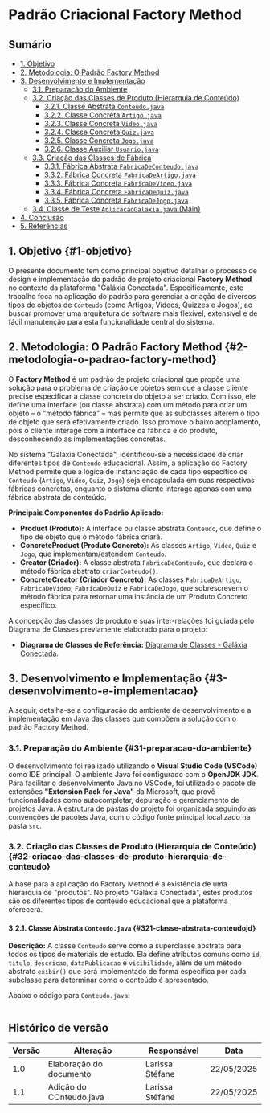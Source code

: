 # Padrão Criacional Factory Method 

## Sumário

* [1. Objetivo](#1-objetivo)
* [2. Metodologia: O Padrão Factory Method](#2-metodologia-o-padrao-factory-method)
* [3. Desenvolvimento e Implementação](#3-desenvolvimento-e-implementacao)
    * [3.1. Preparação do Ambiente](#31-preparacao-do-ambiente)
    * [3.2. Criação das Classes de Produto (Hierarquia de Conteúdo)](#32-criacao-das-classes-de-produto-hierarquia-de-conteudo)
        * [3.2.1. Classe Abstrata `Conteudo.java`](#321-classe-abstrata-conteudojd)
        * [3.2.2. Classe Concreta `Artigo.java`](#322-classe-concreta-artigojd)
        * [3.2.3. Classe Concreta `Video.java`](#323-classe-concreta-videojd)
        * [3.2.4. Classe Concreta `Quiz.java`](#324-classe-concreta-quizjd)
        * [3.2.5. Classe Concreta `Jogo.java`](#325-classe-concreta-jogojd)
        * [3.2.6. Classe Auxiliar `Usuario.java`](#326-classe-auxiliar-usuariojd)
    * [3.3. Criação das Classes de Fábrica](#33-criacao-das-classes-de-fabrica)
        * [3.3.1. Fábrica Abstrata `FabricaDeConteudo.java`](#331-fabrica-abstrata-fabricadeconteudojd)
        * [3.3.2. Fábrica Concreta `FabricaDeArtigo.java`](#332-fabrica-concreta-fabricadeartigojd)
        * [3.3.3. Fábrica Concreta `FabricaDeVideo.java`](#333-fabrica-concreta-fabricadevideojd)
        * [3.3.4. Fábrica Concreta `FabricaDeQuiz.java`](#334-fabrica-concreta-fabricadequizjd)
        * [3.3.5. Fábrica Concreta `FabricaDeJogo.java`](#335-fabrica-concreta-fabricadejogojd)
    * [3.4. Classe de Teste `AplicacaoGalaxia.java` (Main)](#34-classe-de-teste-aplicacaogalaxiad-main)
* [4. Conclusão](#4-conclusao)
* [5. Referências](#5-referencias)


## 1. Objetivo {#1-objetivo}

O presente documento tem como principal objetivo detalhar o processo de design e implementação do padrão de projeto criacional **Factory Method** no contexto da plataforma "Galáxia Conectada". Especificamente, este trabalho foca na aplicação do padrão para gerenciar a criação de diversos tipos de objetos de `Conteudo` (como Artigos, Vídeos, Quizzes e Jogos), ao buscar promover uma arquitetura de software mais flexível, extensível e de fácil manutenção para esta funcionalidade central do sistema.


## 2. Metodologia: O Padrão Factory Method {#2-metodologia-o-padrao-factory-method}

O **Factory Method** é um padrão de projeto criacional que propõe uma solução para o problema de criação de objetos sem que a classe cliente precise especificar a classe concreta do objeto a ser criado. Com isso, ele define uma interface (ou classe abstrata) com um método para criar um objeto – o "método fábrica" – mas permite que as subclasses alterem o tipo de objeto que será efetivamente criado. Isso promove o baixo acoplamento, pois o cliente interage com a interface da fábrica e do produto, desconhecendo as implementações concretas.

No sistema "Galáxia Conectada", identificou-se a necessidade de criar diferentes tipos de `Conteudo` educacional. Assim, a aplicação do Factory Method permite que a lógica de instanciação de cada tipo específico de `Conteudo` (`Artigo`, `Video`, `Quiz`, `Jogo`) seja encapsulada em suas respectivas fábricas concretas, enquanto o sistema cliente interage apenas com uma fábrica abstrata de conteúdo.

**Principais Componentes do Padrão Aplicado:**

* **Product (Produto):** A interface ou classe abstrata `Conteudo`, que define o tipo de objeto que o método fábrica criará.
* **ConcreteProduct (Produto Concreto):** As classes `Artigo`, `Video`, `Quiz` e `Jogo`, que implementam/estendem `Conteudo`.
* **Creator (Criador):** A classe abstrata `FabricaDeConteudo`, que declara o método fábrica abstrato `criarConteudo()`.
* **ConcreteCreator (Criador Concreto):** As classes `FabricaDeArtigo`, `FabricaDeVideo`, `FabricaDeQuiz` e `FabricaDeJogo`, que sobrescrevem o método fábrica para retornar uma instância de um Produto Concreto específico.

A concepção das classes de produto e suas inter-relações foi guiada pelo Diagrama de Classes previamente elaborado para o projeto:
* **Diagrama de Classes de Referência:** [Diagrama de Classes - Galáxia Conectada](https://unbarqdsw2025-1-turma02.github.io/2025.1_T02_G9_GalaxiaConectada_Entrega02/#/Modelagem/ModelagemEstatica/DiagramaClasses).


## 3. Desenvolvimento e Implementação {#3-desenvolvimento-e-implementacao}

A seguir, detalha-se a configuração do ambiente de desenvolvimento e a implementação em Java das classes que compõem a solução com o padrão Factory Method.

### 3.1. Preparação do Ambiente {#31-preparacao-do-ambiente}

O desenvolvimento foi realizado utilizando o **Visual Studio Code (VSCode)** como IDE principal. O ambiente Java foi configurado com o **OpenJDK JDK**. Para facilitar o desenvolvimento Java no VSCode, foi utilizado o pacote de extensões **"Extension Pack for Java"** da Microsoft, que provê funcionalidades como autocompletar, depuração e gerenciamento de projetos Java. A estrutura de pastas do projeto foi organizada seguindo as convenções de pacotes Java, com o código fonte principal localizado na pasta `src`.

### 3.2. Criação das Classes de Produto (Hierarquia de Conteúdo) {#32-criacao-das-classes-de-produto-hierarquia-de-conteudo}

A base para a aplicação do Factory Method é a existência de uma hierarquia de "produtos". No projeto "Galáxia Conectada", estes produtos são os diferentes tipos de conteúdo educacional que a plataforma oferecerá.

#### 3.2.1. Classe Abstrata `Conteudo.java` {#321-classe-abstrata-conteudojd}

**Descrição:**
A classe `Conteudo` serve como a superclasse abstrata para todos os tipos de materiais de estudo. Ela define atributos comuns como `id`, `titulo`, `descricao`, `dataPublicacao` e `visibilidade`, além de um método abstrato `exibir()` que será implementado de forma específica por cada subclasse para determinar como o conteúdo é apresentado.

Abaixo o código para `Conteudo.java`:
```java

```

## Histórico de versão

| Versão | Alteração | Responsável | Data |
| - | - | - | - |
| 1.0 | Elaboração do documento| Larissa Stéfane | 22/05/2025 |
| 1.1 | Adição do COnteudo.java | Larissa Stéfane | 22/05/2025 |
